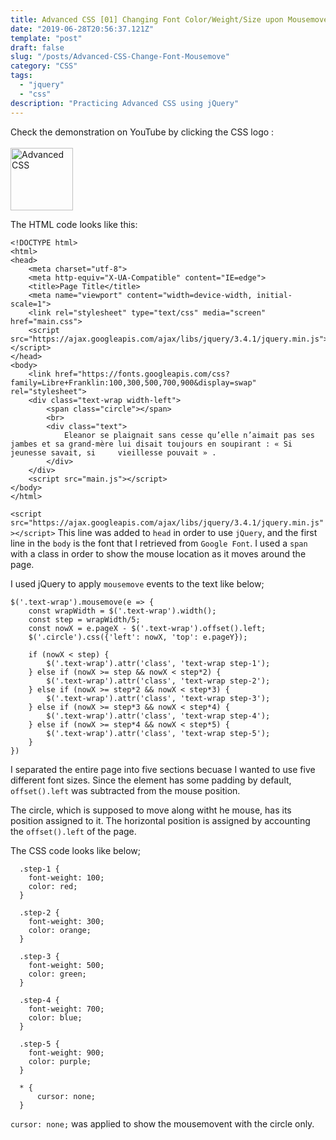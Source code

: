 ```yaml
---
title: Advanced CSS [01] Changing Font Color/Weight/Size upon Mousemove
date: "2019-06-28T20:56:37.121Z"
template: "post"
draft: false
slug: "/posts/Advanced-CSS-Change-Font-Mousemove"
category: "CSS"
tags:
  - "jquery"
  - "css"
description: "Practicing Advanced CSS using jQuery"
---
```


Check the demonstration on YouTube by clicking the CSS logo : <br><br>
<a href ="https://youtu.be/AYuYFC4slP8"><img src="https://upload.wikimedia.org/wikipedia/commons/thumb/d/d5/CSS3_logo_and_wordmark.svg/1200px-CSS3_logo_and_wordmark.svg.png" style="width:100px;height:100px" alt="Advanced CSS"></a>

The HTML code looks like this:

```
<!DOCTYPE html>
<html>
<head>
    <meta charset="utf-8">
    <meta http-equiv="X-UA-Compatible" content="IE=edge">
    <title>Page Title</title>
    <meta name="viewport" content="width=device-width, initial-scale=1">
    <link rel="stylesheet" type="text/css" media="screen" href="main.css">
    <script src="https://ajax.googleapis.com/ajax/libs/jquery/3.4.1/jquery.min.js"></script>
</head>
<body>
    <link href="https://fonts.googleapis.com/css?family=Libre+Franklin:100,300,500,700,900&display=swap" rel="stylesheet">
    <div class="text-wrap width-left">
        <span class="circle"></span>
        <br>
        <div class="text">
            Eleanor se plaignait sans cesse qu’elle n’aimait pas ses jambes et sa grand-mère lui disait toujours en soupirant : « Si jeunesse savait, si     vieillesse pouvait » .
        </div>
    </div>
    <script src="main.js"></script>
</body>
</html>
```

`<script src="https://ajax.googleapis.com/ajax/libs/jquery/3.4.1/jquery.min.js"></script>`
This line was added to `head` in order to use `jQuery`, and the first line in the `body` is the font that I retrieved from `Google Font`.
I used a `span` with a class in order to show the mouse location as it moves around the page.

I used jQuery to apply `mousemove` events to the text like below;

```
$('.text-wrap').mousemove(e => {
    const wrapWidth = $('.text-wrap').width();
    const step = wrapWidth/5;
    const nowX = e.pageX - $('.text-wrap').offset().left;
    $('.circle').css({'left': nowX, 'top': e.pageY});

    if (nowX < step) {
        $('.text-wrap').attr('class', 'text-wrap step-1');
    } else if (nowX >= step && nowX < step*2) {
        $('.text-wrap').attr('class', 'text-wrap step-2');
    } else if (nowX >= step*2 && nowX < step*3) {
        $('.text-wrap').attr('class', 'text-wrap step-3');
    } else if (nowX >= step*3 && nowX < step*4) {
        $('.text-wrap').attr('class', 'text-wrap step-4');
    } else if (nowX >= step*4 && nowX < step*5) {
        $('.text-wrap').attr('class', 'text-wrap step-5');
    }
})
```

I separated the entire page into five sections becuase I wanted to use five different font sizes. Since the element has some padding by default, `offset().left` was subtracted from the mouse position.

The circle, which is supposed to move along witht he mouse, has its position assigned to it. The horizontal position is assigned by accounting the `offset().left` of the page.

The CSS code looks like below;

```
  .step-1 {
    font-weight: 100;
    color: red;
  }

  .step-2 {
    font-weight: 300;
    color: orange;
  }

  .step-3 {
    font-weight: 500;
    color: green;
  }

  .step-4 {
    font-weight: 700;
    color: blue;
  }

  .step-5 {
    font-weight: 900;
    color: purple;
  }

  * {
      cursor: none;
  }
```

`cursor: none;` was applied to show the mousemovent with the circle only.

